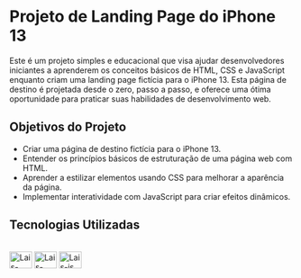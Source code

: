 # Projeto de Landing Page do iPhone 13
Este é um projeto simples e educacional que visa ajudar desenvolvedores iniciantes a aprenderem os conceitos básicos de HTML, CSS e JavaScript enquanto criam uma landing page fictícia para o iPhone 13. Esta página de destino é projetada desde o zero, passo a passo, e oferece uma ótima oportunidade para praticar suas habilidades de desenvolvimento web.

## Objetivos do Projeto
* Criar uma página de destino fictícia para o iPhone 13.
* Entender os princípios básicos de estruturação de uma página web com HTML.
* Aprender a estilizar elementos usando CSS para melhorar a aparência da página.
* Implementar interatividade com JavaScript para criar efeitos dinâmicos.

## Tecnologias Utilizadas
 <div style="display: inline_block"><br>
  <img align="center" alt="Lais-html" height="30" width="40" src="https://cdn.jsdelivr.net/gh/devicons/devicon/icons/html5/html5-original.svg">
  <img align="center" alt="Lais-css" height="30" width="40" src="https://cdn.jsdelivr.net/gh/devicons/devicon/icons/css3/css3-original.svg">
  <img align="center" alt="Lais-js" height="30" width="40" src="https://cdn.jsdelivr.net/gh/devicons/devicon/icons/javascript/javascript-plain.svg">
</div>